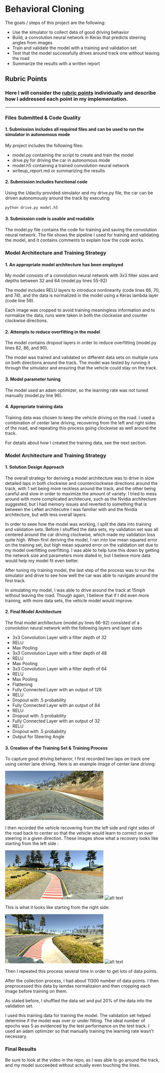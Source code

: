 # **Behavioral Cloning** 

The goals / steps of this project are the following:
* Use the simulator to collect data of good driving behavior
* Build, a convolution neural network in Keras that predicts steering angles from images
* Train and validate the model with a training and validation set
* Test that the model successfully drives around track one without leaving the road
* Summarize the results with a written report


[//]: # (Image References)

[image1]: ./examples/center1.png "Center"
[image2]: ./examples/left1.png "Recovery Image"
[image3]: ./examples/left2.png "Recovery Image"
[image4]: ./examples/right1.png "Recovery Image"
[image5]: ./examples/right2.png "Recovery Image"

## Rubric Points
### Here I will consider the [rubric points](https://review.udacity.com/#!/rubrics/432/view) individually and describe how I addressed each point in my implementation.  

---
### Files Submitted & Code Quality

#### 1. Submission includes all required files and can be used to run the simulator in autonomous mode

My project includes the following files:
* model.py containing the script to create and train the model
* drive.py for driving the car in autonomous mode
* model.h5 containing a trained convolution neural network 
* writeup_report.md or summarizing the results

#### 2. Submission includes functional code
Using the Udacity provided simulator and my drive.py file, the car can be driven autonomously around the track by executing 
```sh
python drive.py model.h5
```

#### 3. Submission code is usable and readable

The model.py file contains the code for training and saving the convolution neural network. The file shows the pipeline I used for training and validating the model, and it contains comments to explain how the code works.

### Model Architecture and Training Strategy

#### 1. An appropriate model architecture has been employed

My model consists of a convolution neural network with 3x3 filter sizes and depths between 32 and 64 (model.py lines 55-92) 

The model includes RELU layers to introduce nonlinearity (code lines 66, 70, and 74), and the data is normalized in the model using a Keras lambda layer (code line 59).

Each image was cropped to avoid training meaningless information and to normalize the data, runs were taken in both the clockwise and counter clockwise directions.

#### 2. Attempts to reduce overfitting in the model

The model contains dropout layers in order to reduce overfitting (model.py lines 82, 86, and 90). 

The model was trained and validated on different data sets on multiple runs on both directions around the track. The model was tested by running it through the simulator and ensuring that the vehicle could stay on the track.

#### 3. Model parameter tuning

The model used an adam optimizer, so the learning rate was not tuned manually (model.py line 96).

#### 4. Appropriate training data

Training data was chosen to keep the vehicle driving on the road. I used a combination of center lane driving, recovering from the left and right sides of the road, and repeating this process going clockwise as well around the track.

For details about how I created the training data, see the next section. 

### Model Architecture and Training Strategy

#### 1. Solution Design Approach

The overall strategy for deriving a model architecture was to drive in slow detailed laps in both clockwise and counterclockwise directions around the track, with 1 set being more reckless around the track, and the other being careful and slow in order to maximize the amount of variety. I tried to mess around with more complicated architecure, such as the Nvidia architecture suggested, but I had memory issues and reverted to something that is between the LeNet architecutre I was familiar with and the Nvidia architecture, but with less overall layers.

In order to seee how the model was working, I split the data into training and validation sets. Before I shuffled the data sets, my validation set was all centered around the car driving clockwise, which made my validation loss quite high. When first deriving the model, I ran into low mean squared error on the training set, but high mean squared error on the validation set due to my model overfitting overfitting. I was able to help tune this down by getting the network size and parameters more dialed in, but I believe more data would help my model fit even better.

After tuning my training model, the last step of the process was to run the simulator and drive to see how well the car was able to navigate around the first track.

In simulating my model, I was able to drive around the track at 15mph without leaving the road. Though again, I believe that if I did even more training, with more data sets, the vehicle model would improve.

#### 2. Final Model Architecture

The final model architecture (model.py lines 66-92) consisted of a convolution neural network with the following layers and layer sizes 
- 3x3 Convolution Layer with a filter depth of 32
- RELU
- Max Pooling
- 3x3 Convolution Layer with a filter depth of 48
- RELU
- Max Pooling
- 3x3 Convolution Layer with a filter depth of 64
- RELU
- Max Pooling
- Flattening
- Fully Connected Layer with an output of 128
- RELU
- Dropout with .5 probability
- Fully Connected Layer with an output of 84
- RELU
- Dropout with .5 probability
- Fully Connected Layer with an output of 32
- RELU
- Dropout with .5 probability
- Output for Steering Angle

#### 3. Creation of the Training Set & Training Process

To capture good driving behavior, I first recorded two laps on track one using center lane driving. Here is an example image of center lane driving:

![alt text][image1]

I then recorded the vehicle recovering from the left side and right sides of the road back to center so that the vehicle would learn to correct on over steering in a given direction. These images show what a recovery looks like starting from the left side :

![alt text][image2]
![alt text][image3]

This is what it looks like starting from the right side:

![alt text][image4]
![alt text][image5]

Then I repeated this process several time in order to get lots of data points.


After the collection process, I had about 11300 number of data points. I then preprocessed this data by lamdas normalizaion and then cropping each image before training on them.

As stated before, I shuffled the data set and put 20% of the data into the validation set.

I used this training data for training the model. The validation set helped determine if the model was over or under fitting. The ideal number of epochs was 5 as evidenced by the test performance on the test track. I used an adam optimizer so that manually training the learning rate wasn't necessary.


### Final Results

Be sure to look at the video in the repo, as I was able to go around the track, and my model succeeded without actually even touching the lines.
